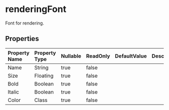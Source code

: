 # **renderingFont**

Font for rendering. 

## **Properties**

| Property Name | Property Type | Nullable |  ReadOnly | DefaultValue | Description | 
| :- | :- | :- |:- |  :- | :- |
|Name|String|true|false |  ||
|Size|Floating|true|false |  ||
|Bold|Boolean|true|false |  ||
|Italic|Boolean|true|false |  ||
|Color|Class|true|false |  ||

